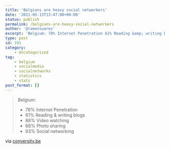 ```yaml
---
title: 'Belgians are heavy social networkers'
date: '2011-05-13T13:47:00+00:00'
status: publish
permalink: /belgians-are-heavy-social-networkers
author: '@ramonsuarez'
excerpt: 'Belgium: 78% Internet Penetration 61% Reading &amp; writing blogs 86% Video watching 66% Photo sharing 93% Social networking via conversity.be'
type: post
id: 191
category:
    - Uncategorized
tag:
    - belgium
    - socialmedia
    - socialnetworks
    - statistics
    - stats
post_format: []
---
```

> Belgium:
> 
> - 78% Internet Penetration
> - 61% Reading &amp; writing blogs
> - 86% Video watching
> - 66% Photo sharing
> - 93% Social networking

via [conversity.be](http://www.conversity.be/blog/social-media-in-belgium-netherlands-france/?utm_source=feedburner&utm_medium=twitter&utm_campaign=Feed%3A+Conversity+%28conversity%29)</div><div></div></div>